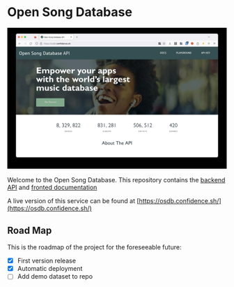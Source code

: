 # Open Song Database

![banner](./image.jpg)

Welcome to the Open Song Database. This repository contains the [backend API](./api) and [fronted documentation](./docs) <br >

A live version of this service can be found at [https://osdb.confidence.sh/](https://osdb.confidence.sh/) <br>

## Road Map

This is the roadmap of the project for the foreseeable future:

- [x] First version release
- [x] Automatic deployment
- [ ] Add demo dataset to repo
